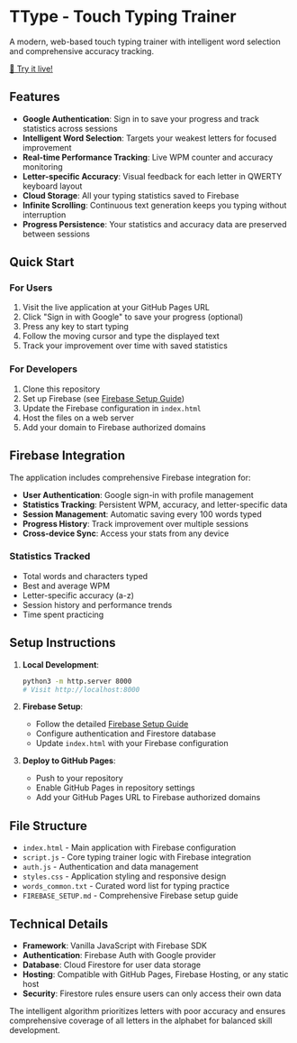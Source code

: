 # TType - Touch Typing Trainer

A modern, web-based touch typing trainer with intelligent word selection and comprehensive accuracy tracking.

[🚀 Try it live!](https://yigitsalihemecen.github.io/TType-TouchTyping/)


## Features

- **Google Authentication**: Sign in to save your progress and track statistics across sessions
- **Intelligent Word Selection**: Targets your weakest letters for focused improvement
- **Real-time Performance Tracking**: Live WPM counter and accuracy monitoring
- **Letter-specific Accuracy**: Visual feedback for each letter in QWERTY keyboard layout
- **Cloud Storage**: All your typing statistics saved to Firebase
- **Infinite Scrolling**: Continuous text generation keeps you typing without interruption
- **Progress Persistence**: Your statistics and accuracy data are preserved between sessions

## Quick Start

### For Users
1. Visit the live application at your GitHub Pages URL
2. Click "Sign in with Google" to save your progress (optional)
3. Press any key to start typing
4. Follow the moving cursor and type the displayed text
5. Track your improvement over time with saved statistics

### For Developers
1. Clone this repository
2. Set up Firebase (see [Firebase Setup Guide](FIREBASE_SETUP.md))
3. Update the Firebase configuration in `index.html`
4. Host the files on a web server
5. Add your domain to Firebase authorized domains

## Firebase Integration

The application includes comprehensive Firebase integration for:
- **User Authentication**: Google sign-in with profile management
- **Statistics Tracking**: Persistent WPM, accuracy, and letter-specific data
- **Session Management**: Automatic saving every 100 words typed
- **Progress History**: Track improvement over multiple sessions
- **Cross-device Sync**: Access your stats from any device

### Statistics Tracked
- Total words and characters typed
- Best and average WPM
- Letter-specific accuracy (a-z)
- Session history and performance trends
- Time spent practicing

## Setup Instructions

1. **Local Development**:
   ```bash
   python3 -m http.server 8000
   # Visit http://localhost:8000
   ```

2. **Firebase Setup**:
   - Follow the detailed [Firebase Setup Guide](FIREBASE_SETUP.md)
   - Configure authentication and Firestore database
   - Update `index.html` with your Firebase configuration

3. **Deploy to GitHub Pages**:
   - Push to your repository
   - Enable GitHub Pages in repository settings
   - Add your GitHub Pages URL to Firebase authorized domains

## File Structure

- `index.html` - Main application with Firebase configuration
- `script.js` - Core typing trainer logic with Firebase integration
- `auth.js` - Authentication and data management
- `styles.css` - Application styling and responsive design
- `words_common.txt` - Curated word list for typing practice
- `FIREBASE_SETUP.md` - Comprehensive Firebase setup guide

## Technical Details

- **Framework**: Vanilla JavaScript with Firebase SDK
- **Authentication**: Firebase Auth with Google provider
- **Database**: Cloud Firestore for user data storage
- **Hosting**: Compatible with GitHub Pages, Firebase Hosting, or any static host
- **Security**: Firestore rules ensure users can only access their own data

The intelligent algorithm prioritizes letters with poor accuracy and ensures comprehensive coverage of all letters in the alphabet for balanced skill development. 
